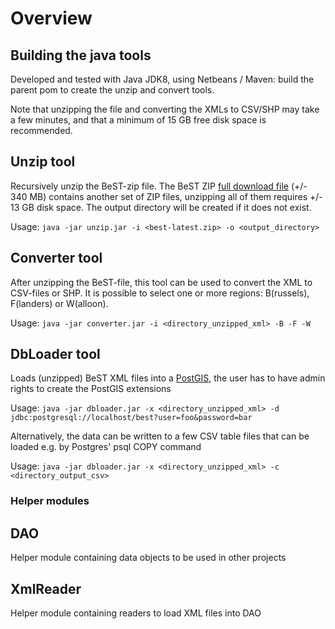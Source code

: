 # Overview

## Building the java tools

Developed and tested with Java JDK8, using Netbeans / Maven: build the parent pom to create the unzip and convert tools.

Note that unzipping the file and converting the XMLs to CSV/SHP may take a few minutes, and that a minimum of 15 GB free disk space is recommended.


## Unzip tool

Recursively unzip the BeST-zip file.
The BeST ZIP [full download file](https://opendata.bosa.be/) (+/- 340 MB) contains another set of ZIP files, unzipping all of them requires +/- 13 GB disk space. The output directory will be created if it does not exist.


Usage:
`java -jar unzip.jar -i <best-latest.zip> -o <output_directory>`

## Converter tool

After unzipping the BeST-file, this tool can be used to convert the XML to CSV-files or SHP.
It is possible to select one or more regions: B(russels), F(landers) or W(alloon).

Usage:
`java -jar converter.jar -i <directory_unzipped_xml> -B -F -W`

## DbLoader tool

Loads (unzipped) BeST XML files into a [PostGIS](https://postgis.net),
the user has to have admin rights to create the PostGIS extensions

Usage:
`java -jar dbloader.jar -x <directory_unzipped_xml> -d jdbc:postgresql://localhost/best?user=foo&password=bar`

Alternatively, the data can be written to a few CSV table files that can be loaded e.g. by Postgres' psql COPY command

Usage:
`java -jar dbloader.jar -x <directory_unzipped_xml> -c <directory_output_csv>`

### Helper modules

## DAO

Helper module containing data objects to be used in other projects

## XmlReader

Helper module containing readers to load XML files into DAO
